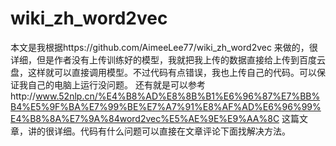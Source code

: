 # wiki_zh_word2vec
本文是我根据https://github.com/AimeeLee77/wiki_zh_word2vec 来做的，很详细，但是作者没有上传训练好的模型，我就把我上传的数据直接给上传到百度云盘，这样就可以直接调用模型。不过代码有点错误，我也上传自己的代码。可以保证我自己的电脑上运行没问题。
还有就是可以参考http://www.52nlp.cn/%E4%B8%AD%E8%8B%B1%E6%96%87%E7%BB%B4%E5%9F%BA%E7%99%BE%E7%A7%91%E8%AF%AD%E6%96%99%E4%B8%8A%E7%9A%84word2vec%E5%AE%9E%E9%AA%8C
这篇文章，讲的很详细。代码有什么问题可以直接在文章评论下面找解决方法。

